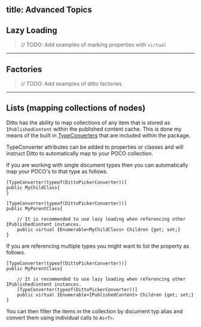 title: Advanced Topics
---

## <a name="lazy-loading" title="Lazy Loading"></a>Lazy Loading

> // TODO: Add examples of marking properties with `virtual`

---------------------------------------------------------------------------------------

## <a name="factories" title="Factories"></a>Factories

> // TODO: Add examples of ditto factories

---------------------------------------------------------------------------------------

## Lists (mapping collections of nodes)

Ditto has the ability to map collections of any item that is stored as `IPublishedContent` within the published content cache. This is done my means of the built in [TypeConverters](usage-advanced-typeconverters/) that are included within the package.

TypeConverter attributes can be added to properties or classes and will instruct Ditto to automatically map to your POCO collection. 

If you are working with single document types then you can automatically map your POCO's to that type as follows.

    [TypeConverter(typeof(DittoPickerConverter))]
    public MyChildClass{
    }
    
    [TypeConverter(typeof(DittoPickerConverter))]
    public MyParentClass{
    
        // It is recommended to use lazy loading when referencing other IPublishedContent instances.
        public virtual IEnumerable<MyChildClass> Children {get; set;}
    }

If you are referencing multiple types you might want to list the property as follows.

    [TypeConverter(typeof(DittoPickerConverter))]
    public MyParentClass{
    
        // It is recommended to use lazy loading when referencing other IPublishedContent instances.
        [TypeConverter(typeof(DittoPickerConverter))]
        public virtual IEnumerable<IPublishedContent> Children {get; set;}
    }

You can then filter the items in the collection by document typ alias and convert them using individual calls to `As<T>`. 

